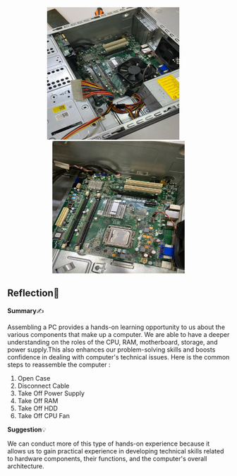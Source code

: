 <div align="center">
  <img src="https://github.com/pohlokyee/SECPH-Y1-SEM1/blob/main/Technology%20and%20Information%20System/PC%20Assemble/PC.jpeg" height="300" width="300" />
  &nbsp;&nbsp;&nbsp;&nbsp;&nbsp;
  <img src="https://github.com/pohlokyee/SECPH-Y1-SEM1/blob/main/Technology%20and%20Information%20System/PC%20Assemble/Pc.jpeg" height="300" width="300" />
</p>
</div>
<h2>Reflection💭</h2>

**Summary**✍️

Assembling a PC provides a hands-on learning opportunity to us about the various components that make up a computer. We are able to have a deeper understanding on the roles of the CPU, RAM, motherboard, storage, and power supply.This also enhances our problem-solving skills and boosts confidence in dealing with computer's technical issues.
Here is the common steps to reassemble the computer :
1) Open Case
2) Disconnect Cable
3) Take Off Power Supply
4) Take Off RAM
5) Take Off HDD
6) Take Off CPU Fan
   

**Suggestion**💡

We can conduct more of this type of hands-on experience because it allows us to gain practical experience in developing technical skills related to hardware components, their functions, and the computer's overall architecture. 



